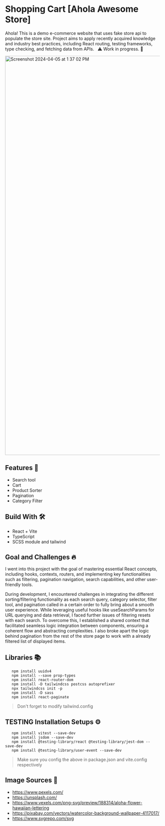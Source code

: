 # Shopping Cart [Ahola Awesome Store]

Ahola! This is a demo e-commerce website that uses fake store api to populate the store site. Project aims to apply recently acquired knowledge and industry best practices, including React routing, testing frameworks, type checking, and fetching data from APIs. 
 
⚠️ Work in progress. 🌺

<img width="1296" alt="Screenshot 2024-04-05 at 1 37 02 PM" src="https://github.com/NovaCat35/shopping-cart/assets/54908064/ba9264b8-f4a4-4559-8f3a-61ea03cc431d">

## Features 🚀
- Search tool
- Cart
- Product Sorter
- Pagination
- Category Filter 

## Build With 🛠️

- React + Vite
- TypeScript
- SCSS module and tailwind

## Goal and Challenges 🔥

I went into this project with the goal of mastering essential React concepts, including hooks, contexts, routers, and implementing key functionalities such as filtering, pagination navigation, search capabilities, and other user-friendly tools.

During development, I encountered challenges in integrating the different sorting/filtering functionality as each search query, category selector, filter tool, and pagination called in a certain order to fully bring about a smooth user experience. While leveraging useful hooks like useSearchParams for URL querying and data retrieval, I faced further issues of filtering resets with each search. To overcome this, I established a shared context that facilitated seamless logic integration between components, ensuring a coherent flow and abstracting complexities. I also broke apart the logic behind pagination from the rest of the store page to work with a already filtered list of displayed items.

## Libraries 📚

```
   npm install uuidv4
   npm install --save prop-types
   npm install react-router-dom
   npm install -D tailwindcss postcss autoprefixer
   npx tailwindcss init -p
   npm install -D sass
   npm install react-paginate
```

> Don't forget to modify tailwind.config

## TESTING Installation Setups ⚙️

```
   npm install vitest --save-dev
   npm install jsdom --save-dev
   npm install @testing-library/react @testing-library/jest-dom --save-dev
   npm install @testing-library/user-event --save-dev
```

> Make sure you config the above in package.json and vite.config respectively

## Image Sources 🌅

- https://www.pexels.com/
- https://unsplash.com/
- https://www.vexels.com/png-svg/preview/188314/aloha-flower-hawaiian-lettering
- https://pixabay.com/vectors/watercolor-background-wallpaper-4117017/
- https://www.svgrepo.com/svg
